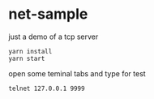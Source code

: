 # net-sample

just a demo of a tcp server

```shell
yarn install
yarn start
```

open some teminal tabs and type for test

```shell
telnet 127.0.0.1 9999
```

